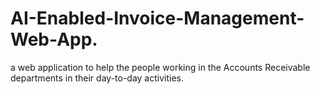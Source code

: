 # AI-Enabled-Invoice-Management-Web-App.
a web application to help the people working in the Accounts Receivable departments in their day-to-day activities.
